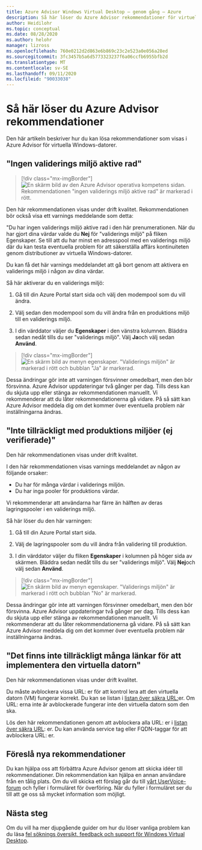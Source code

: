```yaml
---
title: Azure Advisor Windows Virtual Desktop – genom gång – Azure
description: Så här löser du Azure Advisor rekommendationer för virtuella Windows-datorer.
author: Heidilohr
ms.topic: conceptual
ms.date: 08/28/2020
ms.author: helohr
manager: lizross
ms.openlocfilehash: 760e0212d2d863e6b869c23c2e523a0e056a28ed
ms.sourcegitcommit: 3fc3457b5a6d5773323237f6a06ccfb6955bfb2d
ms.translationtype: MT
ms.contentlocale: sv-SE
ms.lasthandoff: 09/11/2020
ms.locfileid: "90033038"
---
```

# <a name="how-to-resolve-azure-advisor-recommendations"></a>Så här löser du Azure Advisor rekommendationer

Den här artikeln beskriver hur du kan lösa rekommendationer som visas i Azure Advisor för virtuella Windows-datorer.

## <a name="no-validation-environment-enabled"></a>"Ingen validerings miljö aktive rad"

>[!div class="mx-imgBorder"]
>![En skärm bild av den Azure Advisor operativa kompetens sidan. Rekommendationen "ingen validerings miljö aktive rad" är markerad i rött.](media/no-validation-environment.png)

Den här rekommendationen visas under drift kvalitet. Rekommendationen bör också visa ett varnings meddelande som detta:

"Du har ingen validerings miljö aktive rad i den här prenumerationen. När du har gjort dina värdar valde du **Nej** för "validerings miljö" på fliken Egenskaper. Se till att du har minst en adresspool med en validerings miljö där du kan testa eventuella problem för att säkerställa affärs kontinuiteten genom distributioner av virtuella Windows-datorer.

Du kan få det här varnings meddelandet att gå bort genom att aktivera en validerings miljö i någon av dina värdar.

Så här aktiverar du en validerings miljö:

1. Gå till din Azure Portal start sida och välj den modempool som du vill ändra.

2. Välj sedan den modempool som du vill ändra från en produktions miljö till en validerings miljö.

3. I din värddator väljer du **Egenskaper** i den vänstra kolumnen. Bläddra sedan nedåt tills du ser "validerings miljö". Välj **Ja**och välj sedan **Använd**.

>[!div class="mx-imgBorder"]
>![En skärm bild av menyn egenskaper. "Validerings miljön" är markerad i rött och bubblan "Ja" är markerad.](media/validation-yes.png)

Dessa ändringar gör inte att varningen försvinner omedelbart, men den bör försvinna. Azure Advisor uppdateringar två gånger per dag. Tills dess kan du skjuta upp eller stänga av rekommendationen manuellt. Vi rekommenderar att du låter rekommendationerna gå vidare. På så sätt kan Azure Advisor meddela dig om det kommer över eventuella problem när inställningarna ändras.

## <a name="not-enough-production-non-validation-environments-enabled"></a>"Inte tillräckligt med produktions miljöer (ej verifierade)"

Den här rekommendationen visas under drift kvalitet.

I den här rekommendationen visas varnings meddelandet av någon av följande orsaker:

- Du har för många värdar i validerings miljön.
- Du har inga pooler för produktions värdar.

Vi rekommenderar att användarna har färre än hälften av deras lagringspooler i en validerings miljö.

Så här löser du den här varningen:

1. Gå till din Azure Portal start sida.

2. Välj de lagringspooler som du vill ändra från validering till produktion.

3. I din värddator väljer du fliken **Egenskaper** i kolumnen på höger sida av skärmen. Bläddra sedan nedåt tills du ser "validerings miljö". Välj **Nej**och välj sedan **Använd**.

>[!div class="mx-imgBorder"]
>![En skärm bild av menyn egenskaper. "Validerings miljön" är markerad i rött och bubblan "No" är markerad.](media/validation-no.png)

Dessa ändringar gör inte att varningen försvinner omedelbart, men den bör försvinna. Azure Advisor uppdateringar två gånger per dag. Tills dess kan du skjuta upp eller stänga av rekommendationen manuellt. Vi rekommenderar att du låter rekommendationerna gå vidare. På så sätt kan Azure Advisor meddela dig om det kommer över eventuella problem när inställningarna ändras.

## <a name="not-enough-links-are-unblocked-to-successfully-implement-your-vm"></a>"Det finns inte tillräckligt många länkar för att implementera den virtuella datorn"

Den här rekommendationen visas under drift kvalitet.

Du måste avblockera vissa URL: er för att kontrol lera att den virtuella datorn (VM) fungerar korrekt. Du kan se listan i [listan över säkra URL:](safe-url-list.md)er. Om URL: erna inte är avblockerade fungerar inte den virtuella datorn som den ska.

Lös den här rekommendationen genom att avblockera alla URL: er i [listan över säkra URL](safe-url-list.md): er. Du kan använda service tag eller FQDN-taggar för att avblockera URL: er.

## <a name="propose-new-recommendations"></a>Föreslå nya rekommendationer

Du kan hjälpa oss att förbättra Azure Advisor genom att skicka idéer till rekommendationer. Din rekommendation kan hjälpa en annan användare från en tålig plats. Om du vill skicka ett förslag går du till [vårt UserVoice-forum](https://windowsvirtualdesktop.uservoice.com/forums/930847-azure-advisor-recommendations) och fyller i formuläret för överföring. När du fyller i formuläret ser du till att ge oss så mycket information som möjligt.

## <a name="next-steps"></a>Nästa steg

Om du vill ha mer djupgående guider om hur du löser vanliga problem kan du läsa [fel söknings översikt, feedback och support för Windows Virtual Desktop](troubleshoot-set-up-overview.md).
